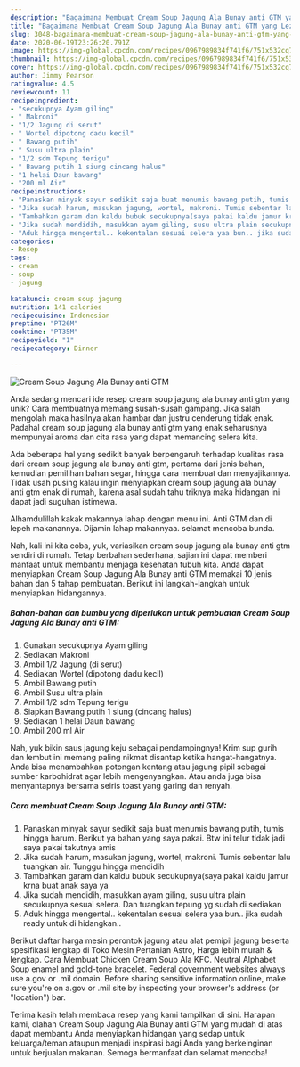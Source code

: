 ```yaml
---
description: "Bagaimana Membuat Cream Soup Jagung Ala Bunay anti GTM yang Lezat Sekali"
title: "Bagaimana Membuat Cream Soup Jagung Ala Bunay anti GTM yang Lezat Sekali"
slug: 3048-bagaimana-membuat-cream-soup-jagung-ala-bunay-anti-gtm-yang-lezat-sekali
date: 2020-06-19T23:26:20.791Z
image: https://img-global.cpcdn.com/recipes/0967989834f741f6/751x532cq70/cream-soup-jagung-ala-bunay-anti-gtm-foto-resep-utama.jpg
thumbnail: https://img-global.cpcdn.com/recipes/0967989834f741f6/751x532cq70/cream-soup-jagung-ala-bunay-anti-gtm-foto-resep-utama.jpg
cover: https://img-global.cpcdn.com/recipes/0967989834f741f6/751x532cq70/cream-soup-jagung-ala-bunay-anti-gtm-foto-resep-utama.jpg
author: Jimmy Pearson
ratingvalue: 4.5
reviewcount: 11
recipeingredient:
- "secukupnya Ayam giling"
- " Makroni"
- "1/2 Jagung di serut"
- " Wortel dipotong dadu kecil"
- " Bawang putih"
- " Susu ultra plain"
- "1/2 sdm Tepung terigu"
- " Bawang putih 1 siung cincang halus"
- "1 helai Daun bawang"
- "200 ml Air"
recipeinstructions:
- "Panaskan minyak sayur sedikit saja buat menumis bawang putih, tumis hingga harum. Berikut ya bahan yang saya pakai. Btw ini telur tidak jadi saya pakai takutnya amis"
- "Jika sudah harum, masukan jagung, wortel, makroni. Tumis sebentar lalu tuangkan air. Tunggu hingga mendidih"
- "Tambahkan garam dan kaldu bubuk secukupnya(saya pakai kaldu jamur krna buat anak saya ya"
- "Jika sudah mendidih, masukkan ayam giling, susu ultra plain secukupnya sesuai selera. Dan tuangkan tepung yg sudah di sediakan"
- "Aduk hingga mengental.. kekentalan sesuai selera yaa bun.. jika sudah ready untuk di hidangkan.."
categories:
- Resep
tags:
- cream
- soup
- jagung

katakunci: cream soup jagung 
nutrition: 141 calories
recipecuisine: Indonesian
preptime: "PT26M"
cooktime: "PT35M"
recipeyield: "1"
recipecategory: Dinner

---
```



![Cream Soup Jagung Ala Bunay anti GTM](https://img-global.cpcdn.com/recipes/0967989834f741f6/751x532cq70/cream-soup-jagung-ala-bunay-anti-gtm-foto-resep-utama.jpg)

Anda sedang mencari ide resep cream soup jagung ala bunay anti gtm yang unik? Cara membuatnya memang susah-susah gampang. Jika salah mengolah maka hasilnya akan hambar dan justru cenderung tidak enak. Padahal cream soup jagung ala bunay anti gtm yang enak seharusnya mempunyai aroma dan cita rasa yang dapat memancing selera kita.

Ada beberapa hal yang sedikit banyak berpengaruh terhadap kualitas rasa dari cream soup jagung ala bunay anti gtm, pertama dari jenis bahan, kemudian pemilihan bahan segar, hingga cara membuat dan menyajikannya. Tidak usah pusing kalau ingin menyiapkan cream soup jagung ala bunay anti gtm enak di rumah, karena asal sudah tahu triknya maka hidangan ini dapat jadi suguhan istimewa.

Alhamdulillah kakak makannya lahap dengan menu ini. Anti GTM dan di lepeh makanannya. Dijamin lahap makannyaa. selamat mencoba bunda.


Nah, kali ini kita coba, yuk, variasikan cream soup jagung ala bunay anti gtm sendiri di rumah. Tetap berbahan sederhana, sajian ini dapat memberi manfaat untuk membantu menjaga kesehatan tubuh kita. Anda dapat menyiapkan Cream Soup Jagung Ala Bunay anti GTM memakai 10 jenis bahan dan 5 tahap pembuatan. Berikut ini langkah-langkah untuk menyiapkan hidangannya.

<!--inarticleads1-->

##### Bahan-bahan dan bumbu yang diperlukan untuk pembuatan Cream Soup Jagung Ala Bunay anti GTM:

1. Gunakan secukupnya Ayam giling
1. Sediakan  Makroni
1. Ambil 1/2 Jagung (di serut)
1. Sediakan  Wortel (dipotong dadu kecil)
1. Ambil  Bawang putih
1. Ambil  Susu ultra plain
1. Ambil 1/2 sdm Tepung terigu
1. Siapkan  Bawang putih 1 siung (cincang halus)
1. Sediakan 1 helai Daun bawang
1. Ambil 200 ml Air


Nah, yuk bikin saus jagung keju sebagai pendampingnya! Krim sup gurih dan lembut ini memang paling nikmat disantap ketika hangat-hangatnya. Anda bisa menambahkan potongan kentang atau jagung pipil sebagai sumber karbohidrat agar lebih mengenyangkan. Atau anda juga bisa menyantapnya bersama seiris toast yang garing dan renyah. 

<!--inarticleads2-->

##### Cara membuat Cream Soup Jagung Ala Bunay anti GTM:

1. Panaskan minyak sayur sedikit saja buat menumis bawang putih, tumis hingga harum. Berikut ya bahan yang saya pakai. Btw ini telur tidak jadi saya pakai takutnya amis
1. Jika sudah harum, masukan jagung, wortel, makroni. Tumis sebentar lalu tuangkan air. Tunggu hingga mendidih
1. Tambahkan garam dan kaldu bubuk secukupnya(saya pakai kaldu jamur krna buat anak saya ya
1. Jika sudah mendidih, masukkan ayam giling, susu ultra plain secukupnya sesuai selera. Dan tuangkan tepung yg sudah di sediakan
1. Aduk hingga mengental.. kekentalan sesuai selera yaa bun.. jika sudah ready untuk di hidangkan..


Berikut daftar harga mesin perontok jagung atau alat pemipil jagung beserta spesifikasi lengkap di Toko Mesin Pertanian Astro, Harga lebih murah &amp; lengkap. Cara Membuat Chicken Cream Soup Ala KFC. Neutral Alphabet Soup enamel and gold-tone bracelet. Federal government websites always use a.gov or .mil domain. Before sharing sensitive information online, make sure you&#39;re on a.gov or .mil site by inspecting your browser&#39;s address (or &#34;location&#34;) bar. 

Terima kasih telah membaca resep yang kami tampilkan di sini. Harapan kami, olahan Cream Soup Jagung Ala Bunay anti GTM yang mudah di atas dapat membantu Anda menyiapkan hidangan yang sedap untuk keluarga/teman ataupun menjadi inspirasi bagi Anda yang berkeinginan untuk berjualan makanan. Semoga bermanfaat dan selamat mencoba!
